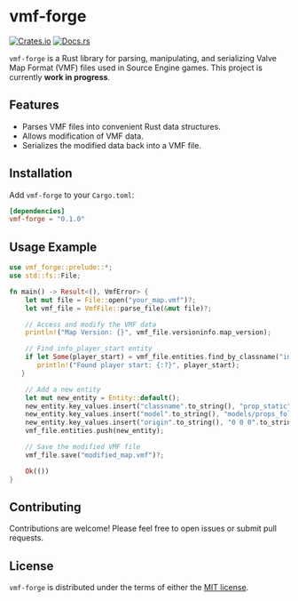 # vmf-forge

[![Crates.io](https://img.shields.io/crates/v/vmf-forge.svg)](https://crates.io/crates/vmf-forge)
[![Docs.rs](https://docs.rs/vmf-forge/badge.svg)](https://docs.rs/vmf-forge)

`vmf-forge` is a Rust library for parsing, manipulating, and serializing Valve Map Format (VMF) files used in Source Engine games. This project is currently **work in progress**.

## Features

*   Parses VMF files into convenient Rust data structures.
*   Allows modification of VMF data.
*   Serializes the modified data back into a VMF file.

## Installation

Add `vmf-forge` to your `Cargo.toml`:

```toml
[dependencies]
vmf-forge = "0.1.0"
```

## Usage Example

```rust
use vmf_forge::prelude::*;
use std::fs::File;

fn main() -> Result<(), VmfError> {
    let mut file = File::open("your_map.vmf")?;
    let vmf_file = VmfFile::parse_file(&mut file)?;

    // Access and modify the VMF data
    println!("Map Version: {}", vmf_file.versioninfo.map_version);

    // Find info_player_start entity
    if let Some(player_start) = vmf_file.entities.find_by_classname("info_player_start").next() {
       println!("Found player start: {:?}", player_start);
   }

    // Add a new entity
    let mut new_entity = Entity::default();
    new_entity.key_values.insert("classname".to_string(), "prop_static".to_string());
    new_entity.key_values.insert("model".to_string(), "models/props_foliage/urban_tree001a.mdl".to_string());
    new_entity.key_values.insert("origin".to_string(), "0 0 0".to_string());
    vmf_file.entities.push(new_entity);

    // Save the modified VMF file
    vmf_file.save("modified_map.vmf")?;

    Ok(())
}
```

## Contributing

Contributions are welcome! Please feel free to open issues or submit pull requests.

## License

`vmf-forge` is distributed under the terms of either the [MIT license](LICENSE).